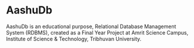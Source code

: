# AashuDb

AashuDb is an educational purpose, Relational Database Management System (RDBMS), created as a Final Year Project at Amrit Science Campus, Institute of Science & Technology, Tribhuvan University.
